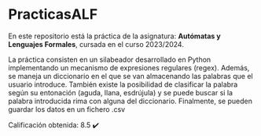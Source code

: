 # PracticasALF

En este repositorio está la práctica de la asignatura: **Autómatas y Lenguajes Formales**, cursada en el curso 2023/2024.

La práctica consisten en un silabeador desarrollado en Python implementando un mecanismo de expresiones regulares (regex). 
Además, se maneja un diccionario en el que se van almacenando las palabras que el usuario introduce. También existe la 
posibilidad de clasificar la palabra según su entonación (aguda, llana, esdrújula) y se puede buscar si la palabra introducida rima
con alguna del diccionario. Finalmente, se pueden guardar los datos en un fichero .csv

Calificación obtenida: 8.5 ✔️
